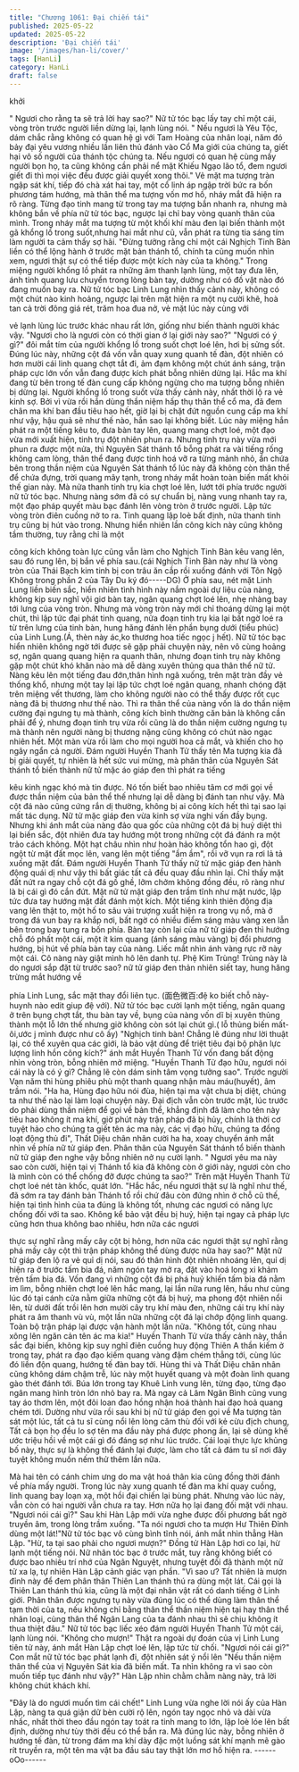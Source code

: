 ```yaml
---
title: "Chương 1061: Đại chiến tái"
published: 2025-05-22
updated: 2025-05-22
description: 'Đại chiến tái'
image: '/images/han-li/cover/'
tags: [HanLi]
category: HanLi
draft: false
---
```


khởi

" Ngươi cho rằng ta sẽ trả lời hay sao?" Nữ tử tóc bạc lấy tay chỉ
một cái, vòng tròn trước người liền dừng lại, lạnh lùng nói.
" Nếu ngươi là Yêu Tộc, dám chắc rằng không có quan hệ gì với
Tam Hoàng của nhân loại, năm đó bảy đại yêu vương nhiều lần
liên thủ đánh vào Cổ Ma giới của chúng ta, giết hại vô số người
của thánh tộc chúng ta. Nếu ngươi có quan hệ cùng mấy người
bọn họ, ta cũng không cần phải nể mặt Khiếu Ngạo lão tổ, đem
ngươi giết đi thì mọi việc đều được giải quyết xong thôi." Vẻ mặt
ma tượng tràn ngập sát khí, tiếp đó chà xát hai tay, một cổ linh áp
ngập trời bức ra bốn phương tám hướng, mà thân thể ma tượng
vốn mơ hồ, nháy mắt đã hiện ra rõ ràng.
Từng đạo tinh mang từ trong tay ma tượng bắn nhanh ra, nhưng
mà không bắn về phía nữ tử tóc bạc, ngược lại chỉ bay vòng
quanh thân của mình.
Trong nháy mắt ma tượng từ một khối khí màu đen lại biến thành
một gã khổng lồ trong suốt,nhưng hai mắt như cũ, vẫn phát ra
từng tia sáng tím làm người ta cảm thấy sợ hãi.
"Đừng tưởng rằng chỉ một cái Nghịch Tinh Bàn liền có thể lộng
hành ở trước mặt bản thánh tổ, chính ta cũng muốn nhìn xem,
ngươi thật sự có thể tiếp được một kích này của ta không." Trong
miệng người khổng lồ phát ra những âm thanh lạnh lùng, một tay
đưa lên, ánh tinh quang lưu chuyển trong lòng bàn tay, dường
như có đồ vật nào đó đang muốn bay ra.
Nữ tử tóc bạc Linh Lung nhìn thấy cảnh này, không có một chút
nào kinh hoảng, ngược lại trên mặt hiện ra một nụ cười khẽ, hoà
tan cả trời đông giá rét, trăm hoa đua nở, vẻ mặt lúc này cùng với

vẻ lạnh lùng lúc trước khác nhau rất lớn, giống như biến thành
người khác vậy.
"Ngươi cho là ngươi còn có thời gian ở lại giới này sao?"
"Ngươi có ý gì?" đôi mắt tím của người khổng lồ trong suốt chợt
loé lên, hơi bị sửng sốt.
Đúng lúc này, những cột đá vốn vẫn quay xung quanh tế đàn, đột
nhiên có hơn mười cái linh quang chợt tắt đi, ảm đạm không một
chút ánh sáng, trận pháp cực lớn vốn vẫn đang được kích phát
bỗng nhiên dừng lại. Hắc ma khí đang từ bên trong tế đàn cung
cấp không ngừng cho ma tượng bỗng nhiên bị dừng lại.
Người khổng lồ trong suốt vừa thấy cảnh này, nhất thời lộ ra vẻ
kinh sợ. Bởi vì vừa rồi hắn dùng thần niệm hấp thụ thân thể cổ
ma, đã đem chân ma khí ban đầu tiêu hao hết, giờ lại bị chặt đứt
nguồn cung cấp ma khí như vậy, hậu quả sẽ như thế nào, hắn
sao lại không biết.
Lúc này miệng hắn phát ra một tiếng kêu to, đưa bàn tay lên,
quang mang chợt loé, một đạo vừa mới xuất hiện, tinh trụ đột
nhiên phun ra.
Nhưng tinh trụ này vừa mới phun ra được một nửa, thì Nguyên
Sát thánh tổ bỗng phát ra vài tiếng rống không cam lòng, thân thể
đang được tinh hoá vỡ ra từng mảnh nhỏ, ẩn chứa bên trong thần
niệm của Nguyên Sát thánh tổ lúc này đã không còn thân thể để
chứa đựng, trời quang mây tạnh, trong nháy mắt hoàn toàn biến
mất khỏi thế gian này.
Mà nửa thanh tinh trụ kia chợt loé lên, lướt tới phía trước người
nữ tử tóc bạc.
Nhưng nàng sớm đã có sự chuẩn bị, nàng vung nhanh tay ra, một
đạo pháp quyết màu bạc đánh lên vòng tròn ở trước người.
Lập tức vòng tròn điên cuồng nở to ra. Tinh quang lập loè bất
định, nửa thanh tinh trụ cũng bị hút vào trong. Nhưng hiển nhiên
lần công kích này cũng không tầm thường, tuy rằng chỉ là một

công kích không toàn lực cũng vẫn làm cho Nghịch Tinh Bàn kêu
vang lên, sau đó rung lên, bị bắn về phía sau.(cái Nghịch Tinh
Bàn này như là vòng tròn của Thái Bạch kim tinh bị con trâu ăn
cắp rồi xuống đánh với Tôn Ngộ Không trong phần 2 của Tây Du
ký đó-----DG)
Ở phía sau, nét mặt Linh Lung liền biến sắc, hiển nhiên tình hình
này nắm ngoài dự liệu của nàng, không kịp suy nghĩ vội giơ bàn
tay, ngân quang chợt loé lên, nhẹ nhàng bay tới lưng của vòng
tròn.
Nhưng mà vòng tròn này mới chỉ thoáng dừng lại một chút, thì lập
tức đại phát tinh quang, nửa đoạn tinh trụ kia lại bất ngờ loé ra từ
trên lưng của tinh bàn, hung hăng đánh lên phần bụng dưới (tiểu
phúc) của Linh Lung.(Á, thèn này ác,ko thương hoa tiếc ngọc j
hết).
Nữ tử tóc bạc hiển nhiên không ngờ tới được sẽ gặp phải chuyện
này, nên vô cùng hoảng sợ, ngân quang quang hiện ra quanh
thân, nhưng đoạn tinh trụ này không gặp một chút khó khăn nào
mà dễ dàng xuyên thủng qua thân thể nữ tử.
Nàng kêu lên một tiếng đau đớn,thân hình ngã xuống, trên mặt
tràn đầy vẻ thống khổ, nhưng một tay lại lập tức chợt loé ngân
quang, nhanh chóng đặt trên miệng vết thương, làm cho không
người nào có thể thấy được rốt cục nàng đã bị thương như thế
nào.
Thì ra thân thể của nàng vốn là do thần niệm cường đại ngưng tụ
mà thành, công kích bình thường căn bản là không cần phải để ý,
nhưng đoạn tinh trụ vừa rồi cũng là do thần niệm cường ngưng tụ
mà thành nên người nàng bị thương nặng cũng không có chút
nào ngạc nhiên hết.
Một màn vừa rồi làm cho mọi người hoa cả mắt, và khiến cho họ
ngây ngẩn cả người.
Đám người Huyền Thanh Tử thấy tên Ma tượng kia đã bị giải
quyết, tự nhiên là hết sức vui mừng, mà phân thân của Nguyên
Sát thánh tổ biến thành nữ tử mặc áo giáp đen thì phát ra tiếng

kêu kinh ngạc khó mà tin được.
Nó tốn biết bao nhiêu tâm cơ mới gọi về được thần niệm của bản
thể thế nhưng lại dễ dàng bị đánh tan như vậy. Mà cột đá nào
cũng cứng rắn dị thường, không bị ai công kích hết thì tại sao lại
mất tác dụng.
Nữ tử mặc giáp đen vừa kinh sợ vừa nghi vấn đầy bụng. Nhưng
khi ánh mắt của nàng đảo qua gốc của những cột đá bị huỷ diệt
thì lại biến sắc, đột nhiên đưa tay hướng một trong những cột đá
đánh ra một trảo cách không.
Một hạt châu nhìn như hoàn hảo không tổn hao gì, đột ngột từ
mặt đất mọc lên, vang lên một tiếng "ầm ầm", rồi vỡ vụn ra rơi lả
tả xuống mặt đất.
Đám người Huyền Thanh Tử thấy nữ tử mặc giáp đen hành động
quái dị như vậy thì bất giác tất cả đều quay đầu nhìn lại.
Chỉ thấy mặt đất nứt ra ngay chỗ cột đá gồ ghề, lởm chởm không
đồng đều, rõ ràng như là bị cái gì đó cắn đứt.
Mặt nữ tử mặt giáp đen trầm tĩnh như mặt nước, lập tức đưa tay
hướng mặt đất đánh một kích.
Một tiếng kinh thiên động địa vang lên thật to, một hố to sâu vài
trượng xuất hiện ra trong vụ nổ, mà ở trong đá vun bay ra khắp
nơi, bất ngờ có nhiều điểm sáng màu vàng xen lẫn bên trong bay
tung ra bốn phía.
Bàn tay còn lại của nữ tử giáp đen thì hướng chỗ đó phất một cái,
một ít kim quang (ánh sáng màu vàng) bị đổi phương hướng, bị
hút về phía bàn tay của nàng.
Liếc mắt nhìn ánh vàng rực rỡ này một cái.
Cô nàng này giật mình hô lên danh tự.
Phệ Kim Trùng! Trùng này là do ngươi sắp đặt từ trước sao? nữ
tử giáp đen thản nhiên siết tay, hung hăng trừng mắt hướng về

phía Linh Lung, sắc mặt thay đổi liên tục. (面色微百:đệ ko biết chỗ
này-huynh nào edit giup đệ với).
Nữ tử tóc bạc cười lạnh một tiếng, ngân quang ở trên bụng chợt
tắt, thu bàn tay về, bụng của nàng vốn dĩ bị xuyên thủng thành
một lỗ lớn thế nhưng giờ không còn sót lại chút gì.( lỗ thủng biến
mất- ôi,ước j mình được như cô ấy)
"Nghịch tinh bàn! Chẳng lẽ đúng như lời thuật lại, có thể xuyên
qua các giới, là bảo vật dùng để triệt tiêu đại bộ phận lực lượng
linh hồn công kích?" ánh mắt Huyền Thanh Tử vốn đang bất động
nhìn vòng tròn, bỗng nhiên mở miệng.
"Huyền Thanh Tử đạo hữu, ngươi nói cái này là có ý gì? Chẳng lẽ
còn dám sinh tâm vọng tưởng sao". Trước người Vạn năm thi
hùng phiêu phù một thanh quang nhận màu máu(huyết), âm trầm
nói.
"Ha ha, Hùng đạo hữu nói đùa, hiện tại ma vật chưa bị diệt, chúng
ta như thế nào lại làm loại chuyện này. Đại địch vẫn còn trước
mặt, lúc trước do phải dùng thần niệm để gọi về bản thể, khẳng
định đã làm cho tên này tiêu hao không ít ma khí, giờ phút này
trận pháp đã bị hủy, chính là thời cơ tuyệt hảo cho chúng ta giết
tên ác ma này, các vị đạo hữu, chúng ta đồng loạt động thủ đi",
Thất Diệu chân nhân cười ha ha, xoay chuyển ánh mắt nhìn về
phía nữ tử giáp đen.
Phân thân của Nguyên Sát thánh tổ biến thành nữ tử giáp đen
nghe vậy bỗng nhiên nở nụ cười lạnh.
" Ngươi yêu ma này sao còn cười, hiện tại vị Thánh tổ kia đã
không còn ở giới này, ngươi còn cho là mình còn có thể chống đỡ
được chúng ta sao?" Trên mặt Huyền Thanh Tử chợt loé nét tàn
khốc, quát lớn.
"Hắc hắc, nếu ngươi thật sự là nghĩ như thế, đã sớm ra tay đánh
bản Thánh tổ rồi chứ đâu còn đứng nhìn ở chỗ cũ thế, hiện tại
tình hình của ta đúng là không tốt, nhưng các ngươi có năng lực
chống đối với ta sao. Không kể bảo vật đều bị huỷ, hiện tại ngay
cả pháp lực cũng hơn thua không bao nhiêu, hơn nữa các ngươi

thực sự nghĩ rằng mấy cây cột bị hỏng, hơn nữa các ngươi thật sự
nghĩ rằng phá mấy cây cột thì trận pháp không thể dùng được
nữa hay sao?" Mặt nữ tử giáp đen lộ ra vẻ quỉ dị nói, sau đó thân
hình đột nhiên nhoáng lên, quỉ dị hiện ra ở trước tấm bia đá, năm
ngón tay mở ra, đặt vào hoá long xi khảm trên tấm bia đá.
Vốn đang vì những cột đá bị phá huỷ khiến tấm bia đá nằm im
lìm, bỗng nhiên chợt loé lên hắc mang, lại lần nữa rung lên, hầu
như cùng lúc đó tại cánh cửa nằm giữa những cột đá bị huỷ, ma
phong đột nhiên nổi lên, từ dưới đất trồi lên hơn mười cây trụ khí
màu đen, những cái trụ khí này phát ra âm thanh vù vù, một lần
nữa những cột đá lại chớp động linh quang.
Toàn bộ trận pháp lại được vận hành một lần nữa.
"Không tốt, cùng nhau xông lên ngăn cản tên ác ma kia!" Huyền
Thanh Tử vừa thấy cảnh này, thần sắc đại biến, không kịp suy
nghĩ điên cuồng huy động Thiên A thần kiếm ở trong tay, phát ra
đạo đạo kiếm quang vàng đậm chém thẳng tới, cùng lúc đó liền
độn quang, hướng tế đàn bay tới.
Hùng thi và Thất Diệu chân nhân cũng không dám chậm trễ, lúc
này một huyết quang và một đoàn linh quang gào thét đánh tới.
Búa lớn trong tay Khuê Linh vung lên, từng đạo, từng đạo ngân
mang hình tròn lớn nhỏ bay ra.
Mà ngay cả Lâm Ngân Bình cũng vung tay áo thơm lên, một đôi
loan đao hồng nhận hoá thành hai đạo hoả quang chém tới.
Dường như vừa rồi sau khi bị nữ tử giáp đen gọi về Ma tượng tàn
sát một lúc, tất cả tu sĩ cùng nổi lên lòng căm thù đối với kẻ cừu
địch chung,
Tất cả bọn họ đều lo sợ tên ma đầu này phá được phong ấn, lại
sẽ dùng khế ước triệu hồi về một cái gì đó đáng sợ như lúc trước.
Cái loại thực lực khủng bố này, thực sự là không thể đánh lại
được, làm cho tất cả đám tu sĩ nơi đây tuyệt không muốn nếm
thử thêm lần nữa.

Mà hai tên có cánh chim ưng do ma vật hoá thân kia cũng đồng
thời đánh về phía mấy người. Trong lúc này xung quanh tế đàn
ma khí quay cuồng, linh quang bay loạn xạ, một hồi đại chiến lại
bùng phát.
Nhưng vào lúc này, vẫn còn có hai người vẫn chưa ra tay. Hơn
nữa họ lại đang đối mặt với nhau.
"Ngươi nói cái gì?" Sau khi Hàn Lập mới vừa nghe được đối
phương bất ngờ truyền âm, trong lòng trầm xuống.
"Ta nói ngươi cho ta mượn Hư Thiên Đỉnh dùng một lát!"Nữ tử tóc
bạc vô cùng bình tĩnh nói, ánh mắt nhìn thẳng Hàn Lập.
"Hừ, ta tại sao phải cho ngươi mượn?" Đồng tử Hàn Lập hơi co
lại, hừ lạnh một tiếng nói. Nữ nhân tóc bạc ở trước mắt, tuy rằng
không biết có được bao nhiêu trí nhớ của Ngân Nguyệt, nhưng
tuyệt đối đã thành một nữ tử xa lạ, tự nhiên Hàn Lập cảnh giác
vạn phần.
"Vì sao ư? Tất nhiên là mượn đỉnh này để đem phân thân Thiên
Lan thánh thú ra dùng một lát. Cái gọi là Thiên Lan thánh thú kia,
cũng là một đại nhân vật rất có danh tiếng ở Linh giới. Phân thân
được ngưng tụ này vừa đúng lúc có thể dùng làm thân thể tạm
thời của ta, nếu không chỉ bằng thân thể thần niệm hiện tại hay
thân thể nhân loại, cùng thân thể Ngân Lang của ta đánh nhau thì
sẽ chịu không ít thua thiệt đâu." Nữ tử tóc bạc liếc xéo đám người
Huyền Thanh Tử một cái, lạnh lùng nói.
"Không cho mượn!" Thật ra ngoài dự đoán của vị Linh Lung tiên
tử này, ánh mắt Hàn Lập chợt loé lên, lập tức từ chối.
"Ngươi nói cái gì?" Con mắt nữ tử tóc bạc phát lạnh đi, đột nhiên
sát ý nổi lên
"Nếu thần niệm thân thể của vị Nguyên Sát kia đã biến mất. Ta
nhìn không ra vì sao còn muốn tiếp tục đánh như vậy?" Hàn Lập
nhìn chằm chằm nàng này, trả lời không chút khách khí.

"Đây là do ngươi muốn tìm cái chết!" Linh Lung vừa nghe lời nói
ấy của Hàn Lập, nàng ta quá giận dữ bèn cười rộ lên, ngón tay
ngọc nhỏ và dài vừa nhấc, nhất thời theo đầu ngón tay toát ra tinh
mang to lớn, lập loè lóe lên bất định, dường như tùy thời đều có
thể bắn ra.
Mà đúng lúc này, bỗng nhiên ở hướng tế đàn, từ trong đám ma
khí dày đặc một luồng sát khí mạnh mẽ gào rít truyền ra, một tên
ma vật ba đầu sáu tay thật lớn mơ hồ hiện ra.
------oOo------
